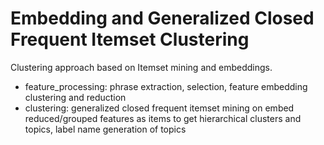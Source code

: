 # Embedding and Generalized Closed Frequent Itemset Clustering

Clustering approach based on Itemset mining and embeddings.
- feature_processing: phrase extraction, selection, feature embedding clustering and reduction
- clustering: generalized closed frequent itemset mining on embed reduced/grouped features as items to get hierarchical clusters and topics, label name generation of topics
